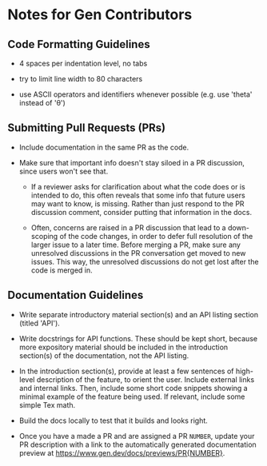 # Notes for Gen Contributors

## Code Formatting Guidelines

- 4 spaces per indentation level, no tabs

- try to limit line width to 80 characters

- use ASCII operators and identifiers whenever possible (e.g. use 'theta' instead of 'θ')

## Submitting Pull Requests (PRs)

- Include documentation in the same PR as the code.

- Make sure that important info doesn't stay siloed in a PR discussion, since
  users won't see that.

  + If a reviewer asks for clarification about what the code does or is
    intended to do, this often reveals that some info that future users may
    want to know, is missing.  Rather than just respond to the PR discussion
    comment, consider putting that information in the docs.

  + Often, concerns are raised in a PR discussion that lead to a down-scoping
    of the code changes, in order to defer full resolution of the larger issue
    to a later time.  Before merging a PR, make sure any unresolved discussions
    in the PR conversation get moved to new issues.  This way, the unresolved
    discussions do not get lost after the code is merged in.

## Documentation Guidelines

- Write separate introductory material section(s) and an API listing section (titled 'API').

- Write docstrings for API functions. These should be kept short, because more expository material should be included in the introduction section(s) of the documentation, not the API listing.

- In the introduction section(s), provide at least a few sentences of high-level description of the feature, to orient the user. Include external links and internal links. Then, include some short code snippets showing a minimal example of the feature being used. If relevant, include some simple Tex math.

- Build the docs locally to test that it builds and looks right.

- Once you have a made a PR and are assigned a PR `NUMBER`, update your PR description with a link to the automatically generated documentation preview at https://www.gen.dev/docs/previews/PR{NUMBER}.
